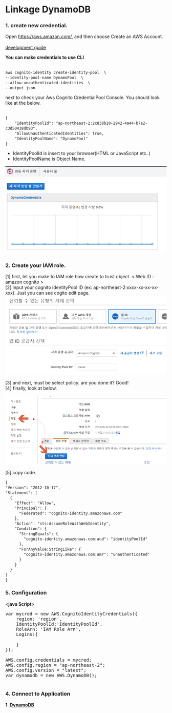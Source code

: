 # Linkage DynamoDB

### 1. create new credential.
Open https://aws.amazon.com/, and then choose Create an AWS Account.<br><br>
[development guide]

**You can make credentials to use CLI**

```

aws cognito-identity create-identity-pool  \
--identity-pool-name DynamoPool  \
--allow-unauthenticated-identities  \
--output json

```
next to check your Aws Cognito CredentialPool Console.
You should look like at the below.

```

{
    "IdentityPoolId": "ap-northeast-2:2c838b20-2942-4a44-b7a2-c3d50438db93",
    "AllowUnauthenticatedIdentities": true,
    "IdentityPoolName": "DynamoPool"
}

```

* IdentityPoolId is insert to your browser(HTML or JavaScript etc..)
* IdentityPoolName is Object Name.

![alt text](https://github.com/oryondark/-/blob/master/AWS_Cognito/%EC%BD%94%EA%B7%B8%EB%8B%88%ED%86%A0_%EC%9E%90%EA%B2%A9%EC%A6%9D%EB%AA%85%ED%92%80%EC%83%9D%EC%84%B1.png)

### 2. Create your IAM role.
  [1] first, let you make to IAM role how create to trust object. < Web ID : amazon cognito > <br>
  [2] input your cognito identityPool ID (ex: ap-northeast-2:xxxx-xx-xx-xx-xxx). Just you can see cogito edit page. <br>
  ![alt text](https://github.com/oryondark/-/blob/master/AWS_Cognito/IAM%EC%A0%95%EC%B1%85%EC%83%9D%EC%84%B1.png)
  
  [3] and next, must be select policy. are you done it? Good!<br>
  [4] finally, look at below.<br><br>
  ![alt text](https://github.com/oryondark/-/blob/master/AWS_Cognito/%EC%8B%A0%EB%A2%B0%EA%B4%80%EA%B3%84%ED%8E%B8%EC%A7%91.png)<br>
  
  [5] copy code.
  ```
  {
  "Version": "2012-10-17",
  "Statement": [
    {
      "Effect": "Allow",
      "Principal": {
        "Federated": "cognito-identity.amazonaws.com"
      },
      "Action": "sts:AssumeRoleWithWebIdentity",
      "Condition": {
        "StringEquals": {
          "cognito-identity.amazonaws.com:aud": "identityPoolId"
        },
        "ForAnyValue:StringLike": {
          "cognito-identity.amazonaws.com:amr": "unauthenticated"
        }
      }
    }
  ]
}
  ```

### 5. Configuration
\<**java Script**\>
<pre>
var mycred = new AWS.CognitoIdentityCredentials({
	region: 'region',
	IdentityPoolId:'IdentityPoolId',
	RoleArn: 'IAM Role Arn',
	Logins:{

	}
});    

AWS.config.credentials = mycred;
AWS.config.region = "ap-northeast-2";
AWS.config.version = "latest";
var dynamodb = new AWS.DynamoDB();
    
</pre>
  
### 4. Connect to Application <br>

  **1\. [DynamoDB]**
  


[development guide]:https://aws.amazon.com/ko/cognito/getting-started/ "cognito page"
[DynamoDB]:https:// ""
